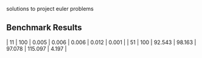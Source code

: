 solutions to project euler problems


## Benchmark Results

<!-- BENCHMARK_TABLE_START -->
| 11 |  100 |   0.005 |    0.006 |     0.006 |   0.012 |       0.001 |
| 51 |  100 |  92.543 |   98.163 |    97.078 | 115.097 |       4.197 |<!-- BENCHMARK_TABLE_END -->
